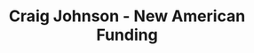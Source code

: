 ---
title: "Craig Johnson - New American Funding"
url: /columbia/craig-johnson-new-american-funding/
shop: pawnbroker
---